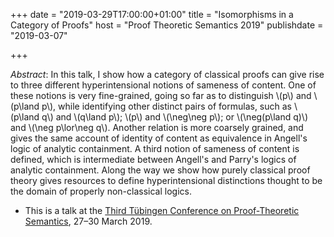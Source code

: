 +++
date = "2019-03-29T17:00:00+01:00"
title = "Isomorphisms in a Category of Proofs"
host = "Proof Theoretic Semantics 2019"
publishdate = "2019-03-07"

+++

*Abstract*: In this talk, I show how a category of classical proofs can give rise to three different hyperintensional notions of sameness of content. One of these notions is very fine-grained, going so far as to distinguish \\(p\\) and \\(p\land p\\), while identifying other distinct pairs of formulas, such as \\(p\land q\\) and \\(q\land p\\); \\(p\\) and \\(\neg\neg p\\); or \\(\neg(p\land q)\\) and \\(\neg p\lor\neg q\\).  Another relation is more coarsely grained, and gives the same account of identity of content as equivalence in Angell's logic of analytic containment. A third notion of sameness of content is defined, which is intermediate between Angell's and Parry's logics of analytic containment. Along the way we show how purely classical proof theory gives resources to define hyperintensional distinctions thought to be the domain of properly non-classical logics.

* This is a talk at the  [Third Tübingen Conference on Proof-Theoretic Semantics](http://ls.informatik.uni-tuebingen.de/PTS3/overview.html), 27–30 March 2019.


